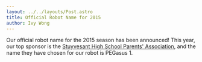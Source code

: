 ```yaml
---
layout: ../../layouts/Post.astro
title: Official Robot Name for 2015
author: Ivy Wong
---
```

Our official robot name for the 2015 season has been announced! This year, our top sponsor is the [Stuyvesant High School Parents' Association](http://stuy-pa.org/home/), and the name they have chosen for our robot is PEGasus 1.
